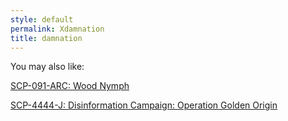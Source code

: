 ```yaml
---
style: default
permalink: Xdamnation
title: damnation
---
```

You may also like:

[SCP-091-ARC: Wood Nymph](http://scp-wiki.net/scp-091-arc)

[SCP-4444-J: Disinformation Campaign: Operation Golden Origin](http://scp-wiki.net/scp-4444-j)
